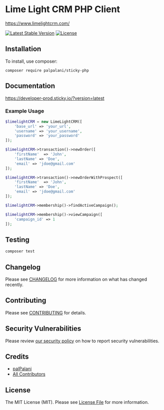# Lime Light CRM PHP Client

https://www.limelightcrm.com/

[![Latest Stable Version](https://poser.pugx.org/palpalani/sticky-php/v/stable?format=flat-square)](https://packagist.org/packages/palpalani/sticky-php)
[![License](https://poser.pugx.org/palpalani/sticky-php/license?format=flat-square)](https://packagist.org/packages/palpalani/sticky-php)

## Installation

To install, use composer:

```
composer require palpalani/sticky-php
```

## Documentation

https://developer-prod.sticky.io/?version=latest

### Example Usage

```php
$limelightCRM = new LimeLightCRM([
    'base_url' => 'your_url',
    'username' => 'your_username',
    'password' => 'your_password'
]);

$limelightCRM->transaction()->newOrder([
    'firstName'  => 'John',
    'lastName' => 'Doe',
    'email' => 'jdoe@gmail.com'
]);

$limelightCRM->transaction()->newOrderWithProspect([
    'firstName'  => 'John',
    'lastName' => 'Doe',
    'email' => 'jdoe@gmail.com'         
]);

$limelightCRM->membership()->findActiveCampaign();

$limelightCRM->membership()->viewCampaign([
    'campaign_id' => 1     
]);

```


## Testing

```bash
composer test
```

## Changelog

Please see [CHANGELOG](CHANGELOG.md) for more information on what has changed recently.

## Contributing

Please see [CONTRIBUTING](CONTRIBUTING.md) for details.

## Security Vulnerabilities

Please review [our security policy](../../security/policy) on how to report security vulnerabilities.

## Credits

- [palPalani](https://github.com/palpalani)
- [All Contributors](../../contributors)

## License

The MIT License (MIT). Please see [License File](LICENSE.md) for more information.
